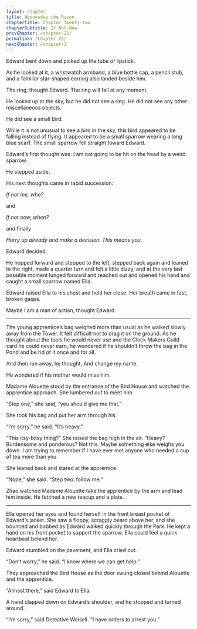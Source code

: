 ```yaml
---
layout: chapter
title: Wednesday the Raven
chapterTitle: Chapter Twenty-two
chapterSubtitle: If Not Now
prevChapter: /chapter-21/
permalink: /chapter-22/
nextChapter: /chapter-3
---
```


Edward bent down and picked up the tube of lipstick.

As he looked at it, a wristwatch armband, a blue bottle cap, a pencil stub, and a familiar star-shaped earring also landed beside him.

The ring, thought Edward. The ring will fall at any moment.

He looked up at the sky, but he did not see a ring. He did not see any other miscellaneous objects.

He did see a small bird.

While it is not unusual to see a bird in the sky, this bird appeared to be falling instead of flying. It appeared to be a small sparrow wearing a long blue scarf. The small sparrow fell straight toward Edward.

Edward’s first thought was: I am not going to be hit on the head by a weird sparrow.

He stepped aside.

His next thoughts came in rapid succession:

_If not me, who?_

and

_If not now, when?_

and finally

_Hurry up already and make a decision. This means you._

Edward decided.

He hopped forward and stepped to the left, stepped back again and leaned to the right, made a quarter turn and felt a little dizzy, and at the very last possible moment lunged forward and reached out and opened his hand and caught a small sparrow named Ella.

Edward raised Ella to his chest and held her close. Her breath came in fast, broken gasps.

Maybe I am a man of action, thought Edward.

----

The young apprentice’s bag weighed more than usual as he walked slowly away from the Tower. It felt difficult not to drag it on the ground. As he thought about the tools he would never use and the Clock Makers Guild card he could never earn, he wondered if he shouldn’t throw the bag in the Pond and be rid of it once and for all.

And then run away, he thought. And change my name.

He wondered if his mother would miss him.

Madame Alouette stood by the entrance of the Bird House and watched the apprentice approach. She lumbered out to meet him.

“Step one,” she said, “you should give me that.”

She took his bag and put her arm through his.

“I’m sorry,” he said. “It’s heavy.”

“This itsy-bitsy thing?” She raised the bag high in the air. “Heavy? Burdensome and ponderous? Not this. Maybe something else weighs you down. I am trying to remember if I have ever met anyone who needed a cup of tea more than you.

She leaned back and stared at the apprentice.

“Nope,” she said. “Step two: follow me.”

Zhao watched Madame Alouette take the apprentice by the arm and lead him inside. He fetched a new teacup and a plate.

----

Ella opened her eyes and found herself in the front breast pocket of Edward’s jacket. She saw a floppy, scraggly beard above her, and she bounced and bobbed as Edward walked quickly through the Park. He kept a hand on his front pocket to support the sparrow. Ella could feel a quick heartbeat behind her.

Edward stumbled on the pavement, and Ella cried out.

“Don’t worry,” he said. “I know where we can get help.”

They approached the Bird House as the door swung closed behind Alouette and the apprentice.

“Almost there,” said Edward to Ella.

A hand clapped down on Edward’s shoulder, and he stopped and turned around.

“I’m sorry,” said Detective Weisell. “I have orders to arrest you.”
